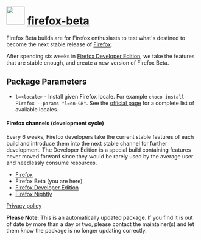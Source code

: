 ﻿# <img src="https://cdn.jsdelivr.net/gh/mkevenaar/chocolatey-packages@92fc1201bdb7d7deb90a0b4ec4b12f26e6e5412c/icons/firefox-beta.png" width="48" height="48"/> [firefox-beta](https://chocolatey.org/packages/firefox-beta)

Firefox Beta builds are for Firefox enthusiasts to test what's destined to become the next stable release of [Firefox](https://chocolatey.org/packages/firefox).

After spending six weeks in [Firefox Developer Edition](https://chocolatey.org/packages/firefox-dev), we take the features that are stable enough, and create a new version of Firefox Beta.

## Package Parameters

- `l=<locale>` - Install given Firefox locale. For example `choco install Firefox --params "l=en-GB"`. See the [official page](https://releases.mozilla.org/pub/firefox/releases/latest/README.txt) for a complete list of available locales.

#### Firefox channels (development cycle)

Every 6 weeks, Firefox developers take the current stable features of each build and introduce them into the next stable channel for further development. The Developer Edition is a special build containing features never moved forward since they would be rarely used by the average user and needlessly consume resources.

* [Firefox](https://chocolatey.org/packages/firefox)
* Firefox Beta (you are here)
* [Firefox Developer Edition](https://chocolatey.org/packages/firefox-dev)
* [Firefox Nightly](https://chocolatey.org/packages/firefox-nightly)

[Privacy policy](https://www.mozilla.org/en-US/privacy/firefox/)

**Please Note**: This is an automatically updated package. If you find it is
out of date by more than a day or two, please contact the maintainer(s) and
let them know the package is no longer updating correctly.
